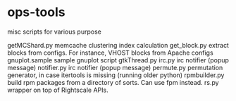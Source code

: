 ops-tools
=========

misc scripts for various purpose


getMCShard.py
    memcache clustering index calculation
get_block.py
    extract blocks from configs. For instance, VHOST blocks from Apache configs
gnuplot.sample
    sample gnuplot script
gtkThread.py
irc.py
    irc notifier (popup message)
notifier.py
    irc notifier (popup message)
permute.py
    permutation generator, in case itertools is missing (running older python)
rpmbuilder.py
    build rpm packages from a directory of sorts. Can use fpm instead.
rs.py
    wrapper on top of Rightscale APIs.
